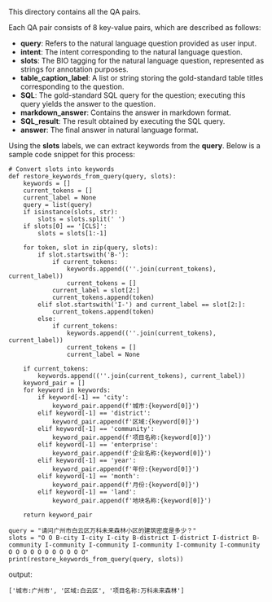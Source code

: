 This directory contains all the QA pairs.

Each QA pair consists of 8 key-value pairs, which are described as follows:  
- **query**: Refers to the natural language question provided as user input.  
- **intent**: The intent corresponding to the natural language question.  
- **slots**: The BIO tagging for the natural language question, represented as strings for annotation purposes.  
- **table_caption_label**: A list or string storing the gold-standard table titles corresponding to the question.  
- **SQL**: The gold-standard SQL query for the question; executing this query yields the answer to the question.  
- **markdown_answer**: Contains the answer in markdown format.  
- **SQL_result**: The result obtained by executing the SQL query.  
- **answer**: The final answer in natural language format.

Using the **slots** labels, we can extract keywords from the **query**. Below is a sample code snippet for this process:
```
# Convert slots into keywords
def restore_keywords_from_query(query, slots):
    keywords = []
    current_tokens = []
    current_label = None
    query = list(query)
    if isinstance(slots, str):
        slots = slots.split(' ')
    if slots[0] == '[CLS]':
        slots = slots[1:-1]

    for token, slot in zip(query, slots):
        if slot.startswith('B-'):
            if current_tokens:
                keywords.append((''.join(current_tokens), current_label))
                current_tokens = []
            current_label = slot[2:]
            current_tokens.append(token)
        elif slot.startswith('I-') and current_label == slot[2:]:
            current_tokens.append(token)
        else:
            if current_tokens:
                keywords.append((''.join(current_tokens), current_label))
                current_tokens = []
                current_label = None

    if current_tokens:
        keywords.append((''.join(current_tokens), current_label))
    keyword_pair = []
    for keyword in keywords:
        if keyword[-1] == 'city':
            keyword_pair.append(f'城市:{keyword[0]}')
        elif keyword[-1] == 'district':
            keyword_pair.append(f'区域:{keyword[0]}')
        elif keyword[-1] == 'community':
            keyword_pair.append(f'项目名称:{keyword[0]}')
        elif keyword[-1] == 'enterprise':
            keyword_pair.append(f'企业名称:{keyword[0]}')
        elif keyword[-1] == 'year':
            keyword_pair.append(f'年份:{keyword[0]}')
        elif keyword[-1] == 'month':
            keyword_pair.append(f'月份:{keyword[0]}')
        elif keyword[-1] == 'land':
            keyword_pair.append(f'地块名称:{keyword[0]}')

    return keyword_pair

query = "请问广州市白云区万科未来森林小区的建筑密度是多少？"
slots = "O O B-city I-city I-city B-district I-district I-district B-community I-community I-community I-community I-community I-community O O O O O O O O O O O"
print(restore_keywords_from_query(query, slots))
```
output:
```
['城市:广州市', '区域:白云区', '项目名称:万科未来森林']
```
